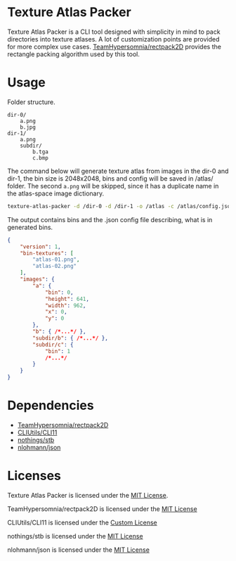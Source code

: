 # Texture Atlas Packer

Texture Atlas Packer is a CLI tool designed with simplicity in mind to pack directories into texture atlases. 
A lot of customization points are provided for more complex use cases. [TeamHypersomnia/rectpack2D](https://github.com/TeamHypersomnia/rectpack2D) 
provides the rectangle packing algorithm used by this tool.

# Usage
Folder structure.
```
dir-0/
    a.png
    b.jpg
dir-1/
    a.png
    subdir/
        b.tga
        c.bmp
```

The command below will generate texture atlas from images in the dir-0 and dir-1, the bin size is 2048x2048,
bins and config will be saved in /atlas/ folder. The second `a.png` will be skipped, since it has a duplicate 
name in the atlas-space image dictionary.
```sh 
texture-atlas-packer -d /dir-0 -d /dir-1 -o /atlas -c /atlas/config.json -s 2048
```
The output contains bins and the .json config file describing, what is in generated bins.
```json
{
    "version": 1,
    "bin-textures": [
        "atlas-01.png",
        "atlas-02.png"
    ],
    "images": {
        "a": {
            "bin": 0,
            "height": 641,
            "width": 962,
            "x": 0,
            "y": 0
        },
        "b": { /*...*/ },
        "subdir/b": { /*...*/ },
        "subdir/c": {
            "bin": 1
            /*...*/
        }
    }
}
```

# Dependencies
* [TeamHypersomnia/rectpack2D](https://github.com/TeamHypersomnia/rectpack2D)
* [CLIUtils/CLI11](https://github.com/CLIUtils/CLI11)
* [nothings/stb](https://github.com/nothings/stb)
* [nlohmann/json](https://github.com/nlohmann/json)

# Licenses
Texture Atlas Packer is licensed under the [MIT License](/LICENSE).

TeamHypersomnia/rectpack2D is licensed under the [MIT License](https://github.com/TeamHypersomnia/rectpack2D/blob/master/LICENSE)

CLIUtils/CLI11 is licensed under the [Custom License](https://github.com/CLIUtils/CLI11/blob/main/LICENSE)

nothings/stb is licensed under the [MIT License](https://github.com/nothings/stb/blob/master/LICENSE)

nlohmann/json is licensed under the [MIT License](https://github.com/nlohmann/json/blob/develop/LICENSE.MIT)

